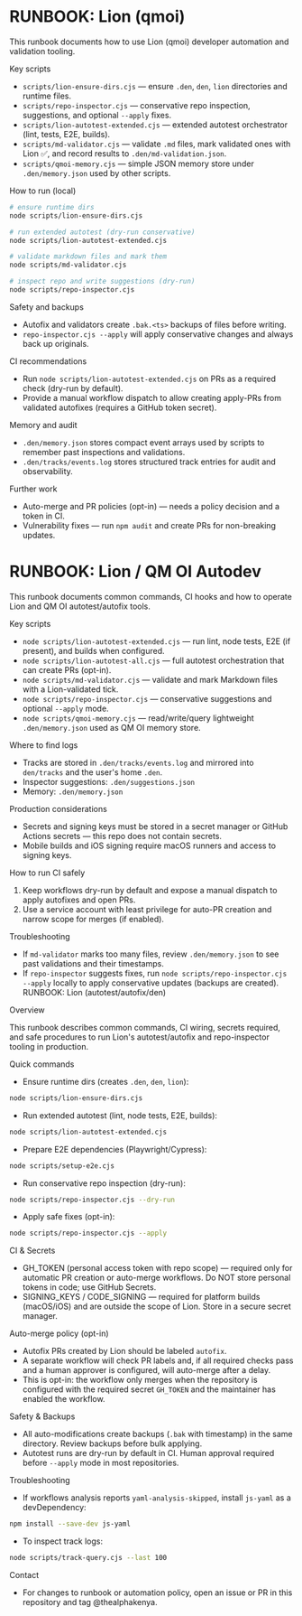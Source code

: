 # RUNBOOK: Lion (qmoi)

This runbook documents how to use Lion (qmoi) developer automation and validation tooling.

Key scripts
- `scripts/lion-ensure-dirs.cjs` — ensure `.den`, `den`, `lion` directories and runtime files.
- `scripts/repo-inspector.cjs` — conservative repo inspection, suggestions, and optional `--apply` fixes.
- `scripts/lion-autotest-extended.cjs` — extended autotest orchestrator (lint, tests, E2E, builds).
- `scripts/md-validator.cjs` — validate `.md` files, mark validated ones with Lion ✅, and record results to `.den/md-validation.json`.
- `scripts/qmoi-memory.cjs` — simple JSON memory store under `.den/memory.json` used by other scripts.

How to run (local)

```bash
# ensure runtime dirs
node scripts/lion-ensure-dirs.cjs

# run extended autotest (dry-run conservative)
node scripts/lion-autotest-extended.cjs

# validate markdown files and mark them
node scripts/md-validator.cjs

# inspect repo and write suggestions (dry-run)
node scripts/repo-inspector.cjs
```

Safety and backups
- Autofix and validators create `.bak.<ts>` backups of files before writing.
- `repo-inspector.cjs --apply` will apply conservative changes and always back up originals.

CI recommendations
- Run `node scripts/lion-autotest-extended.cjs` on PRs as a required check (dry-run by default).
- Provide a manual workflow dispatch to allow creating apply-PRs from validated autofixes (requires a GitHub token secret).

Memory and audit
- `.den/memory.json` stores compact event arrays used by scripts to remember past inspections and validations.
- `.den/tracks/events.log` stores structured track entries for audit and observability.

Further work
- Auto-merge and PR policies (opt-in) — needs a policy decision and a token in CI.
- Vulnerability fixes — run `npm audit` and create PRs for non-breaking updates.
# RUNBOOK: Lion / QM OI Autodev

This runbook documents common commands, CI hooks and how to operate Lion and QM OI autotest/autofix tools.

Key scripts

- `node scripts/lion-autotest-extended.cjs` — run lint, node tests, E2E (if present), and builds when configured.
- `node scripts/lion-autotest-all.cjs` — full autotest orchestration that can create PRs (opt-in).
- `node scripts/md-validator.cjs` — validate and mark Markdown files with a Lion-validated tick.
- `node scripts/repo-inspector.cjs` — conservative suggestions and optional `--apply` mode.
- `node scripts/qmoi-memory.cjs` — read/write/query lightweight `.den/memory.json` used as QM OI memory store.

Where to find logs

- Tracks are stored in `.den/tracks/events.log` and mirrored into `den/tracks` and the user's home `.den`.
- Inspector suggestions: `.den/suggestions.json`
- Memory: `.den/memory.json`

Production considerations

- Secrets and signing keys must be stored in a secret manager or GitHub Actions secrets — this repo does not contain secrets.
- Mobile builds and iOS signing require macOS runners and access to signing keys.

How to run CI safely

1. Keep workflows dry-run by default and expose a manual dispatch to apply autofixes and open PRs.
2. Use a service account with least privilege for auto-PR creation and narrow scope for merges (if enabled).

Troubleshooting

- If `md-validator` marks too many files, review `.den/memory.json` to see past validations and their timestamps.
- If `repo-inspector` suggests fixes, run `node scripts/repo-inspector.cjs --apply` locally to apply conservative updates (backups are created).
RUNBOOK: Lion (autotest/autofix/den)

Overview

This runbook describes common commands, CI wiring, secrets required, and safe procedures to run Lion's autotest/autofix and repo-inspector tooling in production.

Quick commands

- Ensure runtime dirs (creates `.den`, `den`, `lion`):

```bash
node scripts/lion-ensure-dirs.cjs
```

- Run extended autotest (lint, node tests, E2E, builds):

```bash
node scripts/lion-autotest-extended.cjs
```

- Prepare E2E dependencies (Playwright/Cypress):

```bash
node scripts/setup-e2e.cjs
```

- Run conservative repo inspection (dry-run):

```bash
node scripts/repo-inspector.cjs --dry-run
```

- Apply safe fixes (opt-in):

```bash
node scripts/repo-inspector.cjs --apply
```

CI & Secrets

- GH_TOKEN (personal access token with repo scope) — required only for automatic PR creation or auto-merge workflows. Do NOT store personal tokens in code; use GitHub Secrets.
- SIGNING_KEYS / CODE_SIGNING — required for platform builds (macOS/iOS) and are outside the scope of Lion. Store in a secure secret manager.

Auto-merge policy (opt-in)

- Autofix PRs created by Lion should be labeled `autofix`.
- A separate workflow will check PR labels and, if all required checks pass and a human approver is configured, will auto-merge after a delay.
- This is opt-in: the workflow only merges when the repository is configured with the required secret `GH_TOKEN` and the maintainer has enabled the workflow.

Safety & Backups

- All auto-modifications create backups (`.bak` with timestamp) in the same directory. Review backups before bulk applying.
- Autotest runs are dry-run by default in CI. Human approval required before `--apply` mode in most repositories.

Troubleshooting

- If workflows analysis reports `yaml-analysis-skipped`, install `js-yaml` as a devDependency:

```bash
npm install --save-dev js-yaml
```

- To inspect track logs:

```bash
node scripts/track-query.cjs --last 100
```

Contact

- For changes to runbook or automation policy, open an issue or PR in this repository and tag @thealphakenya.
